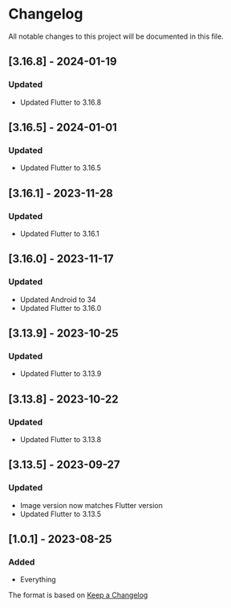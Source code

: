 # Changelog

All notable changes to this project will be documented in this file.

## [3.16.8] - 2024-01-19
### Updated
- Updated Flutter to 3.16.8

## [3.16.5] - 2024-01-01
### Updated
- Updated Flutter to 3.16.5

## [3.16.1] - 2023-11-28
### Updated
- Updated Flutter to 3.16.1

## [3.16.0] - 2023-11-17
### Updated
- Updated Android to 34
- Updated Flutter to 3.16.0

## [3.13.9] - 2023-10-25
### Updated
- Updated Flutter to 3.13.9

## [3.13.8] - 2023-10-22
### Updated
- Updated Flutter to 3.13.8

## [3.13.5] - 2023-09-27
### Updated
- Image version now matches Flutter version
- Updated Flutter to 3.13.5

## [1.0.1] - 2023-08-25
### Added
- Everything

The format is based on [Keep a Changelog](https://keepachangelog.com/en/1.0.0/)
